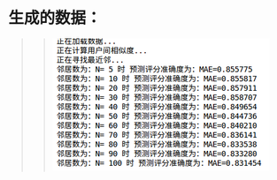 # 生成的数据：
>> ![结果：](https://github.com/m-L-0/18a-RecSys-liulinwei-2015/blob/master/firstwork/images/2018-03-28%2021-08-19%E5%B1%8F%E5%B9%95%E6%88%AA%E5%9B%BE.png)
